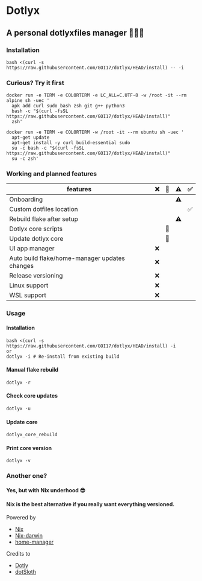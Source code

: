 # Dotlyx

## A personal dotlyxfiles manager 🧑🏻‍💻

### Installation
```
bash <(curl -s https://raw.githubusercontent.com/GOI17/dotlyx/HEAD/install) -- -i
```

### Curious? Try it first
```
docker run -e TERM -e COLORTERM -e LC_ALL=C.UTF-8 -w /root -it --rm alpine sh -uec '
  apk add curl sudo bash zsh git g++ python3
  bash -c "$(curl -fsSL https://raw.githubusercontent.com/GOI17/dotlyx/HEAD/install)"
  zsh'
```
```
docker run -e TERM -e COLORTERM -w /root -it --rm ubuntu sh -uec '
  apt-get update
  apt-get install -y curl build-essential sudo
  su -c bash -c "$(curl -fsSL https://raw.githubusercontent.com/GOI17/dotlyx/HEAD/install)"
  su -c zsh'
```

### Working and planned features
|features                                       |   ❌  |   🔨  |   ⚠️   |   ✅  |
|-----------------------------------------------|-------|-------|-------|-------|
|Onboarding                                     |       |       |   ⚠️   |       |
|Custom dotfiles location                       |       |       |       |   ✅  |
|Rebuild flake after setup                      |       |       |   ⚠️   |       |
|Dotlyx core scripts                            |       |   🔨  |       |       |
|Update dotlyx core                             |       |   🔨  |       |       |
|UI app manager                                 |   ❌  |       |       |       |
|Auto build flake/home-manager updates changes  |   ❌  |       |       |       |
|Release versioning                             |   ❌  |       |       |       |
|Linux support                                  |   ❌  |       |       |       |
|WSL support                                    |   ❌  |       |       |       |

### Usage
#### Installation
```
bash <(curl -s https://raw.githubusercontent.com/GOI17/dotlyx/HEAD/install) -i
or
dotlyx -i # Re-install from existing build
```
#### Manual flake rebuild
```
dotlyx -r
```
#### Check core updates
```
dotlyx -u
```
#### Update core
```
dotlyx_core_rebuild
```
#### Print core version 
```
dotlyx -v
```

### Another one?
#### Yes, but with Nix underhood 😎
#### Nix is the best alternative if you really want everything versioned. 

Powered by
-   [Nix](https://nixos.org)
-   [Nix-darwin](https://github.com/LnL7/nix-darwin)
-   [home-manager](https://github.com/nix-community/home-manager)

Credits to
-   [Dotly](https://github.com/CodelyTV/dotly)
-   [dotSloth](https://github.com/gtrabanco/dotSloth)
